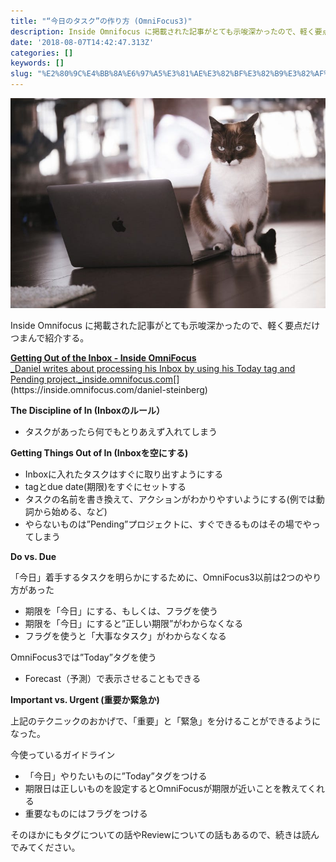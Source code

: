 ```yaml
---
title: "“今日のタスク”の作り方 (OmniFocus3)"
description: Inside Omnifocus に掲載された記事がとても示唆深かったので、軽く要点だけつまんで紹介する。
date: '2018-08-07T14:42:47.313Z'
categories: []
keywords: []
slug: "%E2%80%9C%E4%BB%8A%E6%97%A5%E3%81%AE%E3%82%BF%E3%82%B9%E3%82%AF%E2%80%9D%E3%81%AE%E4%BD%9C%E3%82%8A%E6%96%B9+%28OmniFocus3%29"
---
```

![](1__ELPsIYd__HLCIUddn1RGjeg.jpeg)

Inside Omnifocus に掲載された記事がとても示唆深かったので、軽く要点だけつまんで紹介する。

[**Getting Out of the Inbox - Inside OmniFocus**  
_Daniel writes about processing his Inbox by using his Today tag and Pending project._inside.omnifocus.com](https://inside.omnifocus.com/daniel-steinberg "https://inside.omnifocus.com/daniel-steinberg")[](https://inside.omnifocus.com/daniel-steinberg)

**The Discipline of In (Inboxのルール）**

*   タスクがあったら何でもとりあえず入れてしまう

**Getting Things Out of In (Inboxを空にする)**

*   Inboxに入れたタスクはすぐに取り出すようにする
*   tagとdue date(期限)をすぐにセットする
*   タスクの名前を書き換えて、アクションがわかりやすいようにする(例では動詞から始める、など)
*   やらないものは”Pending”プロジェクトに、すぐできるものはその場でやってしまう

**Do vs. Due**

「今日」着手するタスクを明らかにするために、OmniFocus3以前は2つのやり方があった

*   期限を「今日」にする、もしくは、フラグを使う
*   期限を「今日」にすると”正しい期限”がわからなくなる
*   フラグを使うと「大事なタスク」がわからなくなる

OmniFocus3では”Today”タグを使う

*   Forecast（予測）で表示させることもできる

**Important vs. Urgent (重要か緊急か)**

上記のテクニックのおかげで、「重要」と「緊急」を分けることができるようになった。

今使っているガイドライン

*   「今日」やりたいものに”Today”タグをつける
*   期限日は正しいものを設定するとOmniFocusが期限が近いことを教えてくれる
*   重要なものにはフラグをつける

そのほかにもタグについての話やReviewについての話もあるので、続きは読んでみてください。